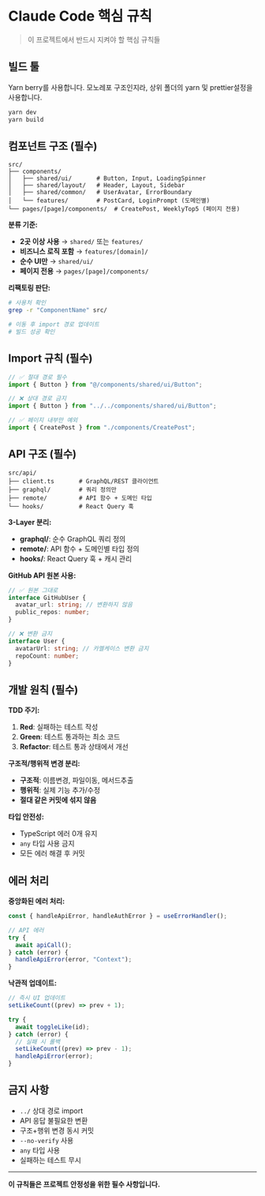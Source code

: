 # Claude Code 핵심 규칙

> 이 프로젝트에서 반드시 지켜야 할 핵심 규칙들

## 빌드 툴

Yarn berry를 사용합니다. 모노레포 구조인지라, 상위 폴더의 yarn 및 prettier설정을 사용합니다.

```sh
yarn dev
yarn build
```

## 컴포넌트 구조 (필수)

```text
src/
├── components/
│   ├── shared/ui/       # Button, Input, LoadingSpinner
│   ├── shared/layout/   # Header, Layout, Sidebar
│   ├── shared/common/   # UserAvatar, ErrorBoundary
│   └── features/        # PostCard, LoginPrompt (도메인별)
└── pages/[page]/components/  # CreatePost, WeeklyTop5 (페이지 전용)
```

**분류 기준:**

- **2곳 이상 사용** → `shared/` 또는 `features/`
- **비즈니스 로직 포함** → `features/[domain]/`
- **순수 UI만** → `shared/ui/`
- **페이지 전용** → `pages/[page]/components/`

**리팩토링 판단:**

```bash
# 사용처 확인
grep -r "ComponentName" src/

# 이동 후 import 경로 업데이트
# 빌드 성공 확인
```

## Import 규칙 (필수)

```typescript
// ✅ 절대 경로 필수
import { Button } from "@/components/shared/ui/Button";

// ❌ 상대 경로 금지
import { Button } from "../../components/shared/ui/Button";

// ✅ 페이지 내부만 예외
import { CreatePost } from "./components/CreatePost";
```

## API 구조 (필수)

```text
src/api/
├── client.ts       # GraphQL/REST 클라이언트
├── graphql/        # 쿼리 정의만
├── remote/         # API 함수 + 도메인 타입
└── hooks/          # React Query 훅
```

**3-Layer 분리:**

- **graphql/**: 순수 GraphQL 쿼리 정의
- **remote/**: API 함수 + 도메인별 타입 정의
- **hooks/**: React Query 훅 + 캐시 관리

**GitHub API 원본 사용:**

```typescript
// ✅ 원본 그대로
interface GitHubUser {
  avatar_url: string; // 변환하지 않음
  public_repos: number;
}

// ❌ 변환 금지
interface User {
  avatarUrl: string; // 카멜케이스 변환 금지
  repoCount: number;
}
```

## 개발 원칙 (필수)

**TDD 주기:**

1. **Red**: 실패하는 테스트 작성
2. **Green**: 테스트 통과하는 최소 코드
3. **Refactor**: 테스트 통과 상태에서 개선

**구조적/행위적 변경 분리:**

- **구조적**: 이름변경, 파일이동, 메서드추출
- **행위적**: 실제 기능 추가/수정
- **절대 같은 커밋에 섞지 않음**

**타입 안전성:**

- TypeScript 에러 0개 유지
- `any` 타입 사용 금지
- 모든 에러 해결 후 커밋

## 에러 처리

**중앙화된 에러 처리:**

```typescript
const { handleApiError, handleAuthError } = useErrorHandler();

// API 에러
try {
  await apiCall();
} catch (error) {
  handleApiError(error, "Context");
}
```

**낙관적 업데이트:**

```typescript
// 즉시 UI 업데이트
setLikeCount((prev) => prev + 1);

try {
  await toggleLike(id);
} catch (error) {
  // 실패 시 롤백
  setLikeCount((prev) => prev - 1);
  handleApiError(error);
}
```

## 금지 사항

- `../` 상대 경로 import
- API 응답 불필요한 변환
- 구조+행위 변경 동시 커밋
- `--no-verify` 사용
- `any` 타입 사용
- 실패하는 테스트 무시

---

**이 규칙들은 프로젝트 안정성을 위한 필수 사항입니다.**
